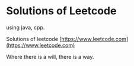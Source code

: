 # Solutions of Leetcode

using java, cpp.

Solutions of  leetcode
[https://www.leetcode.com](https://www.leetcode.com)

Where there is a will, there is a way.